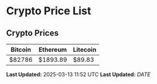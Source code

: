 # Crypto Price List

## Crypto Prices
| Bitcoin | Ethereum | Litecoin |
| ------- | -------- | -------- |
| $82786 | $1893.89 | $89.83 |
**Last Updated:** 2025-03-13 11:52 UTC
**Last Updated:** $DATE$
